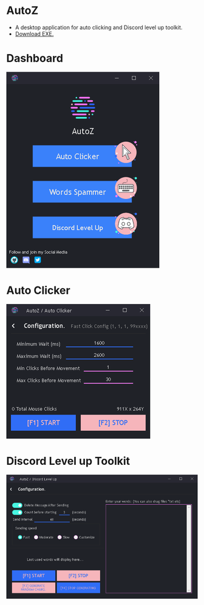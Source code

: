 # AutoZ
- A desktop application for auto clicking and Discord level up toolkit.
- <a href="https://mega.nz/#!4NoTDIQZ!ibekZSrm9yot-CJRNH10M1VhRIGs0T1AEZ31drAt1QY" class="button"> Download EXE.</a>

# Dashboard
![Example](https://github.com/Keumjoh/AutoZ/blob/master/Image/1.PNG)

# Auto Clicker
![Example](https://github.com/Keumjoh/AutoZ/blob/master/Image/2.PNG)

# Discord Level up Toolkit
![Example](https://github.com/Keumjoh/AutoZ/blob/master/Image/3.PNG)
